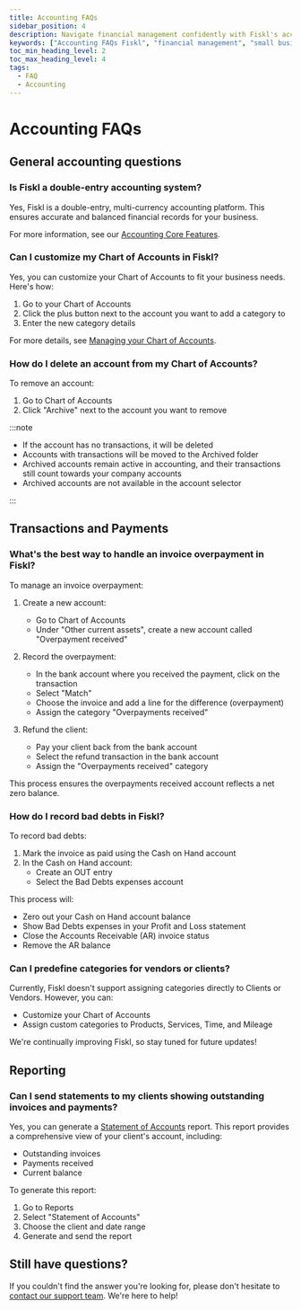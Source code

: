 ```yaml
---
title: Accounting FAQs
sidebar_position: 4
description: Navigate financial management confidently with Fiskl's accounting FAQs. Find quick answers to common questions and optimize your processes.
keywords: ["Accounting FAQs Fiskl", "financial management", "small business accounting", "common questions"]
toc_min_heading_level: 2
toc_max_heading_level: 4
tags:
  - FAQ
  - Accounting
---
```


# Accounting FAQs

## General accounting questions

### Is Fiskl a double-entry accounting system?

Yes, Fiskl is a double-entry, multi-currency accounting platform. This ensures accurate and balanced financial records for your business.

For more information, see our [Accounting Core Features](/docs/category/core-features).

### Can I customize my Chart of Accounts in Fiskl?

Yes, you can customize your Chart of Accounts to fit your business needs. Here's how:

1. Go to your Chart of Accounts
2. Click the plus button next to the account you want to add a category to
3. Enter the new category details

For more details, see [Managing your Chart of Accounts](../Core-Features/Accounting/chart-of-accounts.md).

### How do I delete an account from my Chart of Accounts?

To remove an account:

1. Go to Chart of Accounts
2. Click "Archive" next to the account you want to remove

:::note

- If the account has no transactions, it will be deleted
- Accounts with transactions will be moved to the Archived folder
- Archived accounts remain active in accounting, and their transactions still count towards your company accounts
- Archived accounts are not available in the account selector

:::

## Transactions and Payments

### What's the best way to handle an invoice overpayment in Fiskl?

To manage an invoice overpayment:

1. Create a new account:
   - Go to Chart of Accounts
   - Under "Other current assets", create a new account called "Overpayment received"

2. Record the overpayment:
   - In the bank account where you received the payment, click on the transaction
   - Select "Match"
   - Choose the invoice and add a line for the difference (overpayment)
   - Assign the category "Overpayments received"

3. Refund the client:
   - Pay your client back from the bank account
   - Select the refund transaction in the bank account
   - Assign the "Overpayments received" category

This process ensures the overpayments received account reflects a net zero balance.

### How do I record bad debts in Fiskl?

To record bad debts:

1. Mark the invoice as paid using the Cash on Hand account
2. In the Cash on Hand account:
   - Create an OUT entry
   - Select the Bad Debts expenses account

This process will:
- Zero out your Cash on Hand account balance
- Show Bad Debts expenses in your Profit and Loss statement
- Close the Accounts Receivable (AR) invoice status
- Remove the AR balance

### Can I predefine categories for vendors or clients?

Currently, Fiskl doesn't support assigning categories directly to Clients or Vendors. However, you can:

- Customize your Chart of Accounts
- Assign custom categories to Products, Services, Time, and Mileage

We're continually improving Fiskl, so stay tuned for future updates!

## Reporting

### Can I send statements to my clients showing outstanding invoices and payments?

Yes, you can generate a [Statement of Accounts](../Core-Features/Accounting/Reports/statement-of-accounts) report. This report provides a comprehensive view of your client's account, including:

- Outstanding invoices
- Payments received
- Current balance

To generate this report:

1. Go to Reports
2. Select "Statement of Accounts"
3. Choose the client and date range
4. Generate and send the report

## Still have questions?

If you couldn't find the answer you're looking for, please don't hesitate to [contact our support team](mailto:support@fiskl.com). We're here to help!

